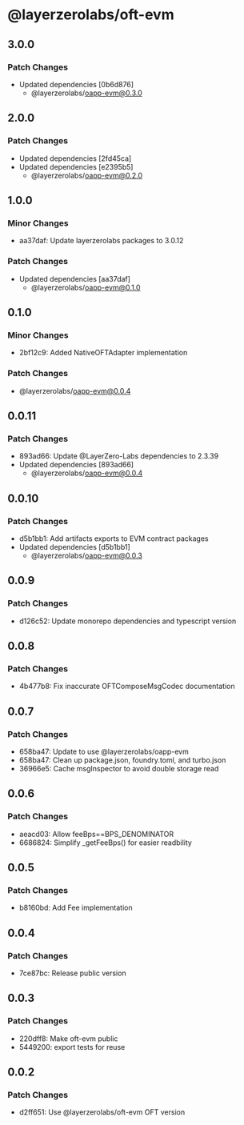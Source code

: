 # @layerzerolabs/oft-evm

## 3.0.0

### Patch Changes

- Updated dependencies [0b6d876]
  - @layerzerolabs/oapp-evm@0.3.0

## 2.0.0

### Patch Changes

- Updated dependencies [2fd45ca]
- Updated dependencies [e2395b5]
  - @layerzerolabs/oapp-evm@0.2.0

## 1.0.0

### Minor Changes

- aa37daf: Update layerzerolabs packages to 3.0.12

### Patch Changes

- Updated dependencies [aa37daf]
  - @layerzerolabs/oapp-evm@0.1.0

## 0.1.0

### Minor Changes

- 2bf12c9: Added NativeOFTAdapter implementation

### Patch Changes

- @layerzerolabs/oapp-evm@0.0.4

## 0.0.11

### Patch Changes

- 893ad66: Update @LayerZero-Labs dependencies to 2.3.39
- Updated dependencies [893ad66]
  - @layerzerolabs/oapp-evm@0.0.4

## 0.0.10

### Patch Changes

- d5b1bb1: Add artifacts exports to EVM contract packages
- Updated dependencies [d5b1bb1]
  - @layerzerolabs/oapp-evm@0.0.3

## 0.0.9

### Patch Changes

- d126c52: Update monorepo dependencies and typescript version

## 0.0.8

### Patch Changes

- 4b477b8: Fix inaccurate OFTComposeMsgCodec documentation

## 0.0.7

### Patch Changes

- 658ba47: Update to use @layerzerolabs/oapp-evm
- 658ba47: Clean up package.json, foundry.toml, and turbo.json
- 36966e5: Cache msgInspector to avoid double storage read

## 0.0.6

### Patch Changes

- aeacd03: Allow feeBps==BPS_DENOMINATOR
- 6686824: Simplify \_getFeeBps() for easier readbility

## 0.0.5

### Patch Changes

- b8160bd: Add Fee implementation

## 0.0.4

### Patch Changes

- 7ce87bc: Release public version

## 0.0.3

### Patch Changes

- 220dff8: Make oft-evm public
- 5449200: export tests for reuse

## 0.0.2

### Patch Changes

- d2ff651: Use @layerzerolabs/oft-evm OFT version
